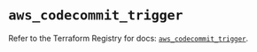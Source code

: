 # `aws_codecommit_trigger`

Refer to the Terraform Registry for docs: [`aws_codecommit_trigger`](https://registry.terraform.io/providers/hashicorp/aws/5.38.0/docs/resources/codecommit_trigger).
